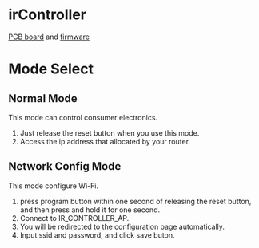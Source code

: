 # irController

[PCB board](pcb) and [firmware](firmware)

# Mode Select
## Normal Mode
This mode can control consumer electronics.  

1. Just release the reset button when you use this mode.
2. Access the ip address that allocated by your router. 

## Network Config Mode
This mode configure Wi-Fi.
   
1. press program button within one second of releasing the reset button, and then press and hold it for one second.
2. Connect to IR_CONTROLLER_AP.
3. You will be redirected to the configuration page automatically.
4. Input ssid and password, and click save buton.

